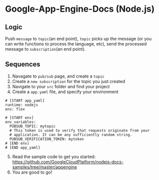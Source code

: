 # Google-App-Engine-Docs (Node.js)

## Logic 

Push `message` to `topic`(an end point), `topic` picks up the message (or you can write functions to process the language, etc), send the processed message to `subscription`(an end point).

## Sequences 
1. Navagate to `pub/sub` page, and create a `topic` 
2. Create a `new subscription` for the topic you just created
3. Navigate to your `src` folder and find your project
4. Create a `app.yaml` file, and specify your environment 
````
# [START app_yaml]
runtime: nodejs
env: flex

# [START env]
env_variables:
  PUBSUB_TOPIC: mytopic
  # This token is used to verify that requests originate from your
  # application. It can be any sufficiently random string.
  PUBSUB_VERIFICATION_TOKEN: mytoken
# [END env]
# [END app_yaml]
````
5. Read the sample code to get you started:
   https://github.com/GoogleCloudPlatform/nodejs-docs-samples/tree/master/appengine
6. You are good to go!
